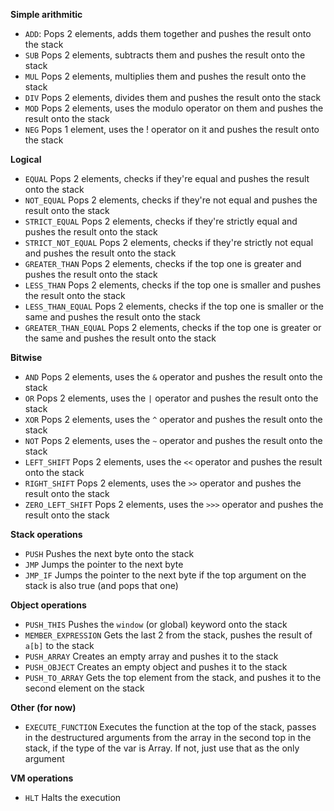 **Simple arithmitic**

- `ADD`: Pops 2 elements, adds them together and pushes the result onto the stack
- `SUB` Pops 2 elements, subtracts them and pushes the result onto the stack
- `MUL` Pops 2 elements, multiplies them and pushes the result onto the stack
- `DIV` Pops 2 elements, divides them and pushes the result onto the stack
- `MOD` Pops 2 elements, uses the modulo operator on them and pushes the result onto the stack
- `NEG` Pops 1 element, uses the ! operator on it and pushes the result onto the stack

**Logical**

- `EQUAL` Pops 2 elements, checks if they're equal and pushes the result onto the stack
- `NOT_EQUAL` Pops 2 elements, checks if they're not equal and pushes the result onto the stack
- `STRICT_EQUAL` Pops 2 elements, checks if they're strictly equal and pushes the result onto the stack
- `STRICT_NOT_EQUAL` Pops 2 elements, checks if they're strictly not equal and pushes the result onto the stack
- `GREATER_THAN` Pops 2 elements, checks if the top one is greater and pushes the result onto the stack
- `LESS_THAN` Pops 2 elements, checks if the top one is smaller and pushes the result onto the stack
- `LESS_THAN_EQUAL` Pops 2 elements, checks if the top one is smaller or the same and pushes the result onto the stack
- `GREATER_THAN_EQUAL` Pops 2 elements, checks if the top one is greater or the same and pushes the result onto the stack

**Bitwise**

- `AND` Pops 2 elements, uses the `&` operator and pushes the result onto the stack
- `OR` Pops 2 elements, uses the `|` operator and pushes the result onto the stack
- `XOR` Pops 2 elements, uses the `^` operator and pushes the result onto the stack
- `NOT` Pops 2 elements, uses the `~` operator and pushes the result onto the stack
- `LEFT_SHIFT` Pops 2 elements, uses the `<<` operator and pushes the result onto the stack
- `RIGHT_SHIFT` Pops 2 elements, uses the `>>` operator and pushes the result onto the stack
- `ZERO_LEFT_SHIFT` Pops 2 elements, uses the `>>>` operator and pushes the result onto the stack

**Stack operations**

- `PUSH` Pushes the next byte onto the stack
- `JMP` Jumps the pointer to the next byte
- `JMP_IF` Jumps the pointer to the next byte if the top argument on the stack is also true (and pops that one)

**Object operations**

- `PUSH_THIS` Pushes the `window` (or global) keyword onto the stack
- `MEMBER_EXPRESSION` Gets the last 2 from the stack, pushes the result of `a[b]` to the stack
- `PUSH_ARRAY` Creates an empty array and pushes it to the stack
- `PUSH_OBJECT` Creates an empty object and pushes it to the stack
- `PUSH_TO_ARRAY` Gets the top element from the stack, and pushes it to the second element on the stack

**Other (for now)**

- `EXECUTE_FUNCTION` Executes the function at the top of the stack, passes in the destructured arguments from the array in the second top in the stack, if the type of the var is Array. If not, just use that as the only argument

**VM operations**

- `HLT` Halts the execution
